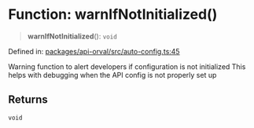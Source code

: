 # Function: warnIfNotInitialized()

> **warnIfNotInitialized**(): `void`

Defined in: [packages/api-orval/src/auto-config.ts:45](https://github.com/the-inconvenience-store/mono-example/blob/d567288f2dff3ffa4a2fdf7eb46acac0b7cd0929/packages/api-orval/src/auto-config.ts#L45)

Warning function to alert developers if configuration is not initialized
This helps with debugging when the API config is not properly set up

## Returns

`void`
